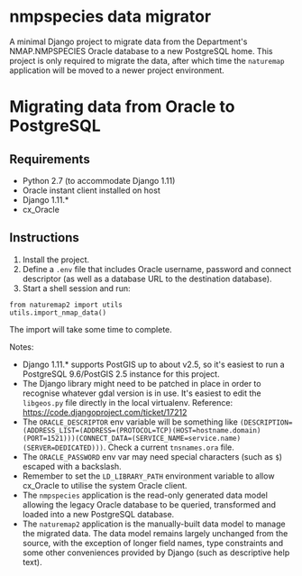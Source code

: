 # nmpspecies data migrator

A minimal Django project to migrate data from the Department's NMAP.NMPSPECIES
Oracle database to a new PostgreSQL home. This project is only required to
migrate the data, after which time the `naturemap` application will be moved to
a newer project environment.

# Migrating data from Oracle to PostgreSQL

## Requirements

* Python 2.7 (to accommodate Django 1.11)
* Oracle instant client installed on host
* Django 1.11.*
* cx_Oracle

## Instructions

1. Install the project.
2. Define a `.env` file that includes Oracle username, password and connect
   descriptor (as well as a database URL to the destination database).
3. Start a shell session and run:
```
from naturemap2 import utils
utils.import_nmap_data()
```

The import will take some time to complete.

Notes:

* Django 1.11.* supports PostGIS up to about v2.5, so it's easiest to run
  a PostgreSQL 9.6/PostGIS 2.5 instance for this project.
* The Django library might need to be patched in place in order to recognise
  whatever gdal version is in use. It's easiest to edit the `libgeos.py` file directly
  in the local virtualenv. Reference: https://code.djangoproject.com/ticket/17212
* The `ORACLE_DESCRIPTOR` env variable will be something like
  `(DESCRIPTION=(ADDRESS_LIST=(ADDRESS=(PROTOCOL=TCP)(HOST=hostname.domain)(PORT=1521)))(CONNECT_DATA=(SERVICE_NAME=service.name)(SERVER=DEDICATED)))`.
  Check a current `tnsnames.ora` file.
* The `ORACLE_PASSWORD` env var may need special characters (such as `$`) escaped with a backslash.
* Remember to set the `LD_LIBRARY_PATH` environment variable to allow cx_Oracle
  to utilise the system Oracle client.
* The `nmpspecies` application is the read-only generated data model allowing
  the legacy Oracle database to be queried, transformed and loaded into a new
  PostgreSQL database.
* The `naturemap2` application is the manually-built data model to manage the
  migrated data. The data model remains largely unchanged from the source, with
  the exception of longer field names, type constraints and some other
  conveniences provided by Django (such as descriptive help text).

